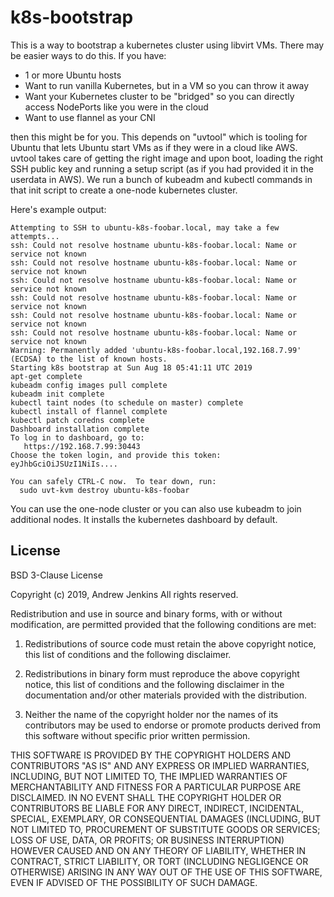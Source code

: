 # k8s-bootstrap

This is a way to bootstrap a kubernetes cluster using libvirt VMs.  There may be
easier ways to do this.  If you have:

- 1 or more Ubuntu hosts
- Want to run vanilla Kubernetes, but in a VM so you can throw it away
- Want your Kubernetes cluster to be "bridged" so you can directly access
  NodePorts like you were in the cloud
- Want to use flannel as your CNI

then this might be for you.  This depends on "uvtool" which is tooling for
Ubuntu that lets Ubuntu start VMs as if they were in a cloud like AWS.  uvtool
takes care of getting the right image and upon boot, loading the right SSH
public key and running a setup script (as if you had provided it in the
userdata in AWS).  We run a bunch of kubeadm and kubectl commands in that init
script to create a one-node kubernetes cluster.

Here's example output:

    Attempting to SSH to ubuntu-k8s-foobar.local, may take a few attempts...
    ssh: Could not resolve hostname ubuntu-k8s-foobar.local: Name or service not known
    ssh: Could not resolve hostname ubuntu-k8s-foobar.local: Name or service not known
    ssh: Could not resolve hostname ubuntu-k8s-foobar.local: Name or service not known
    ssh: Could not resolve hostname ubuntu-k8s-foobar.local: Name or service not known
    ssh: Could not resolve hostname ubuntu-k8s-foobar.local: Name or service not known
    ssh: Could not resolve hostname ubuntu-k8s-foobar.local: Name or service not known
    Warning: Permanently added 'ubuntu-k8s-foobar.local,192.168.7.99' (ECDSA) to the list of known hosts.
    Starting k8s bootstrap at Sun Aug 18 05:41:11 UTC 2019
    apt-get complete
    kubeadm config images pull complete
    kubeadm init complete
    kubectl taint nodes (to schedule on master) complete
    kubectl install of flannel complete
    kubectl patch coredns complete
    Dashboard installation complete
    To log in to dashboard, go to:
       https://192.168.7.99:30443
    Choose the token login, and provide this token:
    eyJhbGciOiJSUzI1NiIs....

    You can safely CTRL-C now.  To tear down, run:
      sudo uvt-kvm destroy ubuntu-k8s-foobar

You can use the one-node cluster or you can also use kubeadm to join additional
nodes.  It installs the kubernetes dashboard by default.

## License

BSD 3-Clause License

Copyright (c) 2019, Andrew Jenkins
All rights reserved.

Redistribution and use in source and binary forms, with or without
modification, are permitted provided that the following conditions are met:

1. Redistributions of source code must retain the above copyright notice, this
   list of conditions and the following disclaimer.

2. Redistributions in binary form must reproduce the above copyright notice,
   this list of conditions and the following disclaimer in the documentation
   and/or other materials provided with the distribution.

3. Neither the name of the copyright holder nor the names of its
   contributors may be used to endorse or promote products derived from
   this software without specific prior written permission.

THIS SOFTWARE IS PROVIDED BY THE COPYRIGHT HOLDERS AND CONTRIBUTORS "AS IS"
AND ANY EXPRESS OR IMPLIED WARRANTIES, INCLUDING, BUT NOT LIMITED TO, THE
IMPLIED WARRANTIES OF MERCHANTABILITY AND FITNESS FOR A PARTICULAR PURPOSE ARE
DISCLAIMED. IN NO EVENT SHALL THE COPYRIGHT HOLDER OR CONTRIBUTORS BE LIABLE
FOR ANY DIRECT, INDIRECT, INCIDENTAL, SPECIAL, EXEMPLARY, OR CONSEQUENTIAL
DAMAGES (INCLUDING, BUT NOT LIMITED TO, PROCUREMENT OF SUBSTITUTE GOODS OR
SERVICES; LOSS OF USE, DATA, OR PROFITS; OR BUSINESS INTERRUPTION) HOWEVER
CAUSED AND ON ANY THEORY OF LIABILITY, WHETHER IN CONTRACT, STRICT LIABILITY,
OR TORT (INCLUDING NEGLIGENCE OR OTHERWISE) ARISING IN ANY WAY OUT OF THE USE
OF THIS SOFTWARE, EVEN IF ADVISED OF THE POSSIBILITY OF SUCH DAMAGE.

